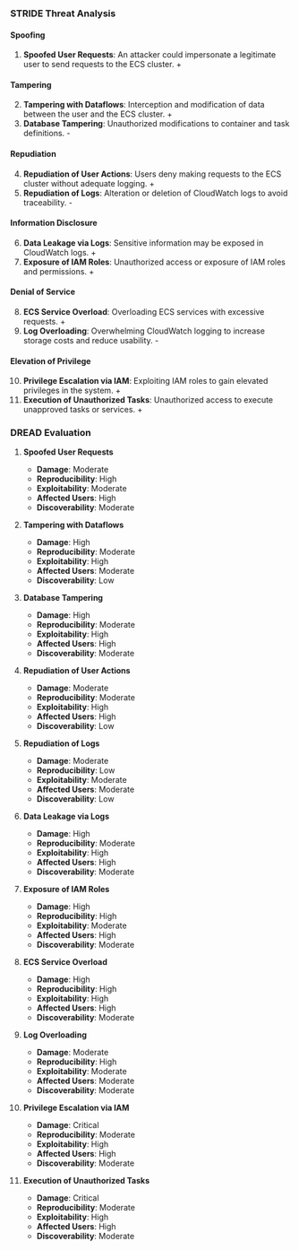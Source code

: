 ### STRIDE Threat Analysis

#### Spoofing
1. **Spoofed User Requests**: An attacker could impersonate a legitimate user to send requests to the ECS cluster. +

#### Tampering
2. **Tampering with Dataflows**: Interception and modification of data between the user and the ECS cluster. +
3. **Database Tampering**: Unauthorized modifications to container and task definitions. -

#### Repudiation
4. **Repudiation of User Actions**: Users deny making requests to the ECS cluster without adequate logging. +
5. **Repudiation of Logs**: Alteration or deletion of CloudWatch logs to avoid traceability. -

#### Information Disclosure
6. **Data Leakage via Logs**: Sensitive information may be exposed in CloudWatch logs. +
7. **Exposure of IAM Roles**: Unauthorized access or exposure of IAM roles and permissions. +

#### Denial of Service
8. **ECS Service Overload**: Overloading ECS services with excessive requests. +
9. **Log Overloading**: Overwhelming CloudWatch logging to increase storage costs and reduce usability. -

#### Elevation of Privilege
10. **Privilege Escalation via IAM**: Exploiting IAM roles to gain elevated privileges in the system. +
11. **Execution of Unauthorized Tasks**: Unauthorized access to execute unapproved tasks or services. +

### DREAD Evaluation

1. **Spoofed User Requests**
   - **Damage**: Moderate
   - **Reproducibility**: High
   - **Exploitability**: Moderate
   - **Affected Users**: High
   - **Discoverability**: Moderate

2. **Tampering with Dataflows**
   - **Damage**: High
   - **Reproducibility**: Moderate
   - **Exploitability**: High
   - **Affected Users**: Moderate
   - **Discoverability**: Low

3. **Database Tampering**
   - **Damage**: High
   - **Reproducibility**: Moderate
   - **Exploitability**: High
   - **Affected Users**: High
   - **Discoverability**: Moderate

4. **Repudiation of User Actions**
   - **Damage**: Moderate
   - **Reproducibility**: Moderate
   - **Exploitability**: High
   - **Affected Users**: High
   - **Discoverability**: Low

5. **Repudiation of Logs**
   - **Damage**: Moderate
   - **Reproducibility**: Low
   - **Exploitability**: Moderate
   - **Affected Users**: Moderate
   - **Discoverability**: Low

6. **Data Leakage via Logs**
   - **Damage**: High
   - **Reproducibility**: Moderate
   - **Exploitability**: High
   - **Affected Users**: High
   - **Discoverability**: Moderate

7. **Exposure of IAM Roles**
   - **Damage**: High
   - **Reproducibility**: High
   - **Exploitability**: Moderate
   - **Affected Users**: High
   - **Discoverability**: Moderate

8. **ECS Service Overload**
   - **Damage**: High
   - **Reproducibility**: High
   - **Exploitability**: High
   - **Affected Users**: High
   - **Discoverability**: Moderate

9. **Log Overloading**
   - **Damage**: Moderate
   - **Reproducibility**: High
   - **Exploitability**: Moderate
   - **Affected Users**: Moderate
   - **Discoverability**: Moderate

10. **Privilege Escalation via IAM**
    - **Damage**: Critical
    - **Reproducibility**: Moderate
    - **Exploitability**: High
    - **Affected Users**: High
    - **Discoverability**: Moderate

11. **Execution of Unauthorized Tasks**
    - **Damage**: Critical
    - **Reproducibility**: Moderate
    - **Exploitability**: High
    - **Affected Users**: High
    - **Discoverability**: Moderate